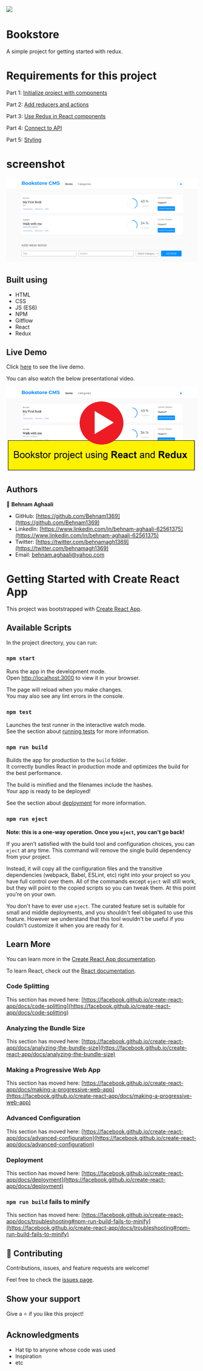 ![](https://img.shields.io/badge/Microverse-blueviolet)

# Bookstore
A simple project for getting started with redux.  


# Requirements for this project

Part 1: [Initialize project with components](https://github.com/microverseinc/curriculum-react-redux/blob/main/bookstore/project_init_project_wth_comps_v2_0.md)

Part 2: [Add reducers and actions](https://github.com/microverseinc/curriculum-react-redux/blob/main/bookstore/add_reducers_an_actions.md)

Part 3: [Use Redux in React components](https://github.com/microverseinc/curriculum-react-redux/blob/main/bookstore/use_redux_in_react_components.md)

Part 4: [Connect to API](https://github.com/microverseinc/curriculum-react-redux/blob/main/bookstore/connec_to_api.md)

Part 5: [Styling](https://github.com/microverseinc/curriculum-react-redux/blob/main/bookstore/styling.md)
# screenshot 
![Screenshot](public/demo.png)

## Built using

- HTML
- CSS
- JS (ES6)
- NPM
- Gitflow
- React
- Redux

## Live Demo
Click [here](https://reliable-wisp-3d0ee8.netlify.app/) to see the live demo. 

You can also watch the below presentational video. 

[![IMAGE THUMBNAIL](public/ThumbnailVideo.png)](https://www.youtube.com/watch?v=t3fGUQbGuKA)


## Authors

👤 **Behnam Aghaali**

- GitHub: [https://github.com/Behnam1369](https://github.com/Behnam1369)
- LinkedIn: [https://www.linkedin.com/in/behnam-aghaali-62561375](https://www.linkedin.com/in/behnam-aghaali-62561375)
- Twitter: [https://twitter.com/behnamagh1369](https://twitter.com/behnamagh1369)
- Email: [behnam.aghaali@yahoo.com](mailto:behnam.aghaali@yahoo.com)

# Getting Started with Create React App

This project was bootstrapped with [Create React App](https://github.com/facebook/create-react-app).

## Available Scripts

In the project directory, you can run:

### `npm start`

Runs the app in the development mode.\
Open [http://localhost:3000](http://localhost:3000) to view it in your browser.

The page will reload when you make changes.\
You may also see any lint errors in the console.

### `npm test`

Launches the test runner in the interactive watch mode.\
See the section about [running tests](https://facebook.github.io/create-react-app/docs/running-tests) for more information.

### `npm run build`

Builds the app for production to the `build` folder.\
It correctly bundles React in production mode and optimizes the build for the best performance.

The build is minified and the filenames include the hashes.\
Your app is ready to be deployed!

See the section about [deployment](https://facebook.github.io/create-react-app/docs/deployment) for more information.

### `npm run eject`

**Note: this is a one-way operation. Once you `eject`, you can't go back!**

If you aren't satisfied with the build tool and configuration choices, you can `eject` at any time. This command will remove the single build dependency from your project.

Instead, it will copy all the configuration files and the transitive dependencies (webpack, Babel, ESLint, etc) right into your project so you have full control over them. All of the commands except `eject` will still work, but they will point to the copied scripts so you can tweak them. At this point you're on your own.

You don't have to ever use `eject`. The curated feature set is suitable for small and middle deployments, and you shouldn't feel obligated to use this feature. However we understand that this tool wouldn't be useful if you couldn't customize it when you are ready for it.

## Learn More

You can learn more in the [Create React App documentation](https://facebook.github.io/create-react-app/docs/getting-started).

To learn React, check out the [React documentation](https://reactjs.org/).

### Code Splitting

This section has moved here: [https://facebook.github.io/create-react-app/docs/code-splitting](https://facebook.github.io/create-react-app/docs/code-splitting)

### Analyzing the Bundle Size

This section has moved here: [https://facebook.github.io/create-react-app/docs/analyzing-the-bundle-size](https://facebook.github.io/create-react-app/docs/analyzing-the-bundle-size)

### Making a Progressive Web App

This section has moved here: [https://facebook.github.io/create-react-app/docs/making-a-progressive-web-app](https://facebook.github.io/create-react-app/docs/making-a-progressive-web-app)

### Advanced Configuration

This section has moved here: [https://facebook.github.io/create-react-app/docs/advanced-configuration](https://facebook.github.io/create-react-app/docs/advanced-configuration)

### Deployment

This section has moved here: [https://facebook.github.io/create-react-app/docs/deployment](https://facebook.github.io/create-react-app/docs/deployment)

### `npm run build` fails to minify

This section has moved here: [https://facebook.github.io/create-react-app/docs/troubleshooting#npm-run-build-fails-to-minify](https://facebook.github.io/create-react-app/docs/troubleshooting#npm-run-build-fails-to-minify)

## 🤝 Contributing

Contributions, issues, and feature requests are welcome!

Feel free to check the [issues page](../../issues/).

## Show your support

Give a ⭐️ if you like this project!

## Acknowledgments

- Hat tip to anyone whose code was used
- Inspiration
- etc

